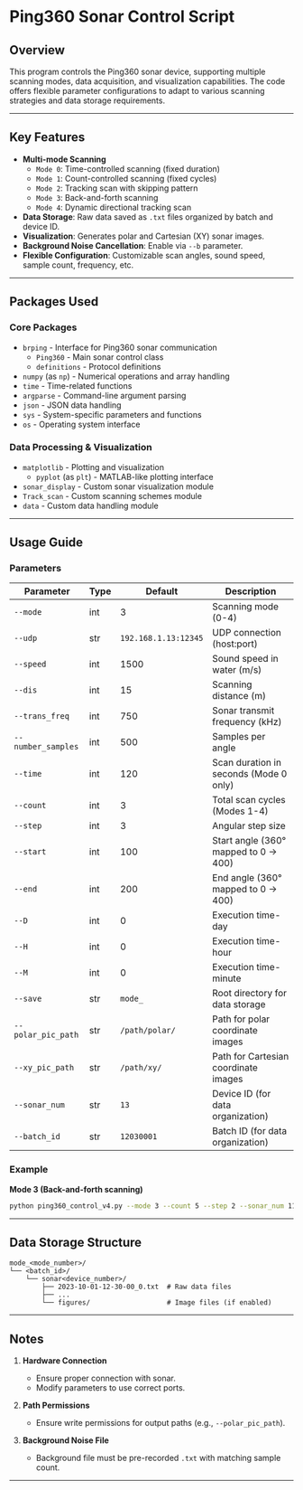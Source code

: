 # Ping360 Sonar Control Script

## Overview
This program controls the Ping360 sonar device, supporting multiple scanning modes, data acquisition, and visualization capabilities. The code offers flexible parameter configurations to adapt to various scanning strategies and data storage requirements.

---

## Key Features
- **Multi-mode Scanning**  
  - `Mode 0`: Time-controlled scanning (fixed duration)  
  - `Mode 1`: Count-controlled scanning (fixed cycles)  
  - `Mode 2`: Tracking scan with skipping pattern  
  - `Mode 3`: Back-and-forth scanning  
  - `Mode 4`: Dynamic directional tracking scan  
- **Data Storage**: Raw data saved as `.txt` files organized by batch and device ID.  
- **Visualization**: Generates polar and Cartesian (XY) sonar images.  
- **Background Noise Cancellation**: Enable via `--b` parameter.  
- **Flexible Configuration**: Customizable scan angles, sound speed, sample count, frequency, etc.

---

## Packages Used

### Core Packages
- `brping` - Interface for Ping360 sonar communication
  - `Ping360` - Main sonar control class
  - `definitions` - Protocol definitions
- `numpy` (as `np`) - Numerical operations and array handling
- `time` - Time-related functions
- `argparse` - Command-line argument parsing
- `json` - JSON data handling
- `sys` - System-specific parameters and functions
- `os` - Operating system interface

### Data Processing & Visualization
- `matplotlib` - Plotting and visualization
  - `pyplot` (as `plt`) - MATLAB-like plotting interface
- `sonar_display` - Custom sonar visualization module
- `Track_scan` - Custom scanning schemes module
- `data` - Custom data handling module

---

## Usage Guide

### Parameters
| Parameter | Type | Default | Description |
|-----------|------|---------|-------------|
| `--mode` | int | 3 | Scanning mode (0-4) |
| `--udp` | str | `192.168.1.13:12345` | UDP connection (host:port) |
| `--speed` | int | 1500 | Sound speed in water (m/s) |
| `--dis` | int | 15 | Scanning distance (m) |
| `--trans_freq` | int | 750 | Sonar transmit frequency (kHz) |
| `--number_samples` | int | 500 | Samples per angle |
| `--time` | int | 120 | Scan duration in seconds (Mode 0 only) |
| `--count` | int | 3 | Total scan cycles (Modes 1-4) |
| `--step` | int | 3 | Angular step size |
| `--start` | int | 100 | Start angle (360° mapped to 0 -> 400) |
| `--end` | int | 200 | End angle (360° mapped to 0 -> 400) |
| `--D` | int | 0 | Execution time-day |
| `--H` | int | 0 | Execution time-hour |
| `--M` | int | 0 | Execution time-minute |
| `--save` | str | `mode_` | Root directory for data storage |
| `--polar_pic_path` | str | `/path/polar/` | Path for polar coordinate images |
| `--xy_pic_path` | str | `/path/xy/` | Path for Cartesian coordinate images |
| `--sonar_num` | str | `13` | Device ID (for data organization) |
| `--batch_id` | str | `12030001` | Batch ID (for data organization) |

### Example

**Mode 3 (Back-and-forth scanning)**  
   ```bash
   python ping360_control_v4.py --mode 3 --count 5 --step 2 --sonar_num 11 --batch_id 20231001 --D --H 10 --start 0 --end 399 --step 3 --dis 25 --udp 192.168.1.11:12345 --M 17
   ```

---

## Data Storage Structure
```
mode_<mode_number>/
└── <batch_id>/
    └── sonar<device_number>/
        ├── 2023-10-01-12-30-00_0.txt  # Raw data files
        ├── ...
        └── figures/                   # Image files (if enabled)
```

---

## Notes
1. **Hardware Connection**  
   - Ensure proper connection with sonar.  
   - Modify parameters to use correct ports.  

2. **Path Permissions**  
   - Ensure write permissions for output paths (e.g., `--polar_pic_path`).   

3. **Background Noise File**  
   - Background file must be pre-recorded `.txt` with matching sample count.  

---
